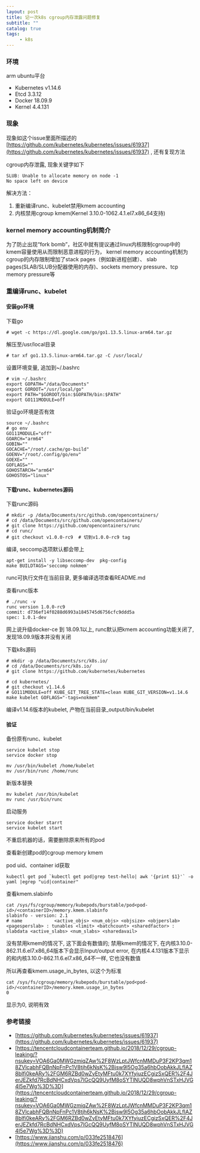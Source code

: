 ```yaml
---
layout: post
title: 记一次k8s cgroup内存泄露问题修复
subtitle: ""
catalog: true
tags:
     - k8s
---
```


### 环境

arm ubuntu平台
- Kubernetes v1.14.6
- Etcd 3.3.12
- Docker 18.09.9
- Kernel 4.4.131

### 现象

现象如这个issue里面所描述的[https://github.com/kubernetes/kubernetes/issues/61937](https://github.com/kubernetes/kubernetes/issues/61937)
, 还有复现方法

cgroup内存泄露, 现象关键字如下
```
SLUB: Unable to allocate memory on node -1
No space left on device
```

解决方法：
1. 重新编译runc、kubelet禁用kmem accounting
2. 内核禁用cgroup kmem(Kernel 3.10.0-1062.4.1.el7.x86_64支持)

### kernel memory accounting机制简介
为了防止出现“fork bomb”，社区中就有提议通过linux内核限制cgroup中的kmem容量使用从而限制恶意进程的行为，
kernel memory accounting机制为cgroup的内存限制增加了stack pages（例如新进程创建）、
slab pages(SLAB/SLUB分配器使用的内存)、sockets memory pressure、tcp memory pressure等


### 重编译runc、kubelet

#### 安装go环境
下载go
```
# wget -c https://dl.google.com/go/go1.13.5.linux-arm64.tar.gz
```

解压至/usr/local目录
```
# tar xf go1.13.5.linux-arm64.tar.gz -C /usr/local/
```

设置环境变量, 追加到~/.bashrc
```
# vim ~/.bashrc 
export GOPATH="/data/Documents"
export GOROOT="/usr/local/go"
export PATH="$GOROOT/bin:$GOPATH/bin:$PATH"
export GO111MODULE=off
```

验证go环境是否有效
```
source ~/.bashrc 
# go env
GO111MODULE="off"
GOARCH="arm64"
GOBIN=""
GOCACHE="/root/.cache/go-build"
GOENV="/root/.config/go/env"
GOEXE=""
GOFLAGS=""
GOHOSTARCH="arm64"
GOHOSTOS="linux"
```

#### 下载runc、kubernetes源码

下载runc源码
```
# mkdir -p /data/Documents/src/github.com/opencontainers/
# cd /data/Documents/src/github.com/opencontainers/
# git clone https://github.com/opencontainers/runc
# cd runc/
# git checkout v1.0.0-rc9  # 切到v1.0.0-rc9 tag
```

编译, seccomp选项默认都会带上
```
apt-get install -y libseccomp-dev  pkg-config
make BUILDTAGS='seccomp nokmem'
```
runc可执行文件在当前目录, 更多编译选项查看README.md

查看runc版本
```
# ./runc -v
runc version 1.0.0-rc9
commit: d736ef14f0288d6993a1845745d6756cfc9ddd5a
spec: 1.0.1-dev
```
网上说升级docker-ce 到 18.09.1以上, runc默认把kmem accounting功能关闭了, 发现18.09.9版本并没有关闭

下载k8s源码
```
# mkdir -p /data/Documents/src/k8s.io/
# cd /data/Documents/src/k8s.io/
# git clone https://github.com/kubernetes/kubernetes
```

```
# cd kubernetes/
# git checkout v1.14.6
# GO111MODULE=off KUBE_GIT_TREE_STATE=clean KUBE_GIT_VERSION=v1.14.6 make kubelet GOFLAGS="-tags=nokmem"
```
编译v1.14.6版本的kubelet, 产物在当前目录_output/bin/kubelet

#### 验证

备份原有runc、kubelet
```
service kubelet stop
service docker stop

mv /usr/bin/kubelet /home/kubelet
mv /usr/bin/runc /home/runc
```

新版本替换
```
mv kubelet /usr/bin/kubelet
mv runc /usr/bin/runc
```

启动服务
```
service docker starrt
service kubelet start
```
不重启机器的话，需要删除原来所有的pod

查看新创建pod的cgroup memory kmem

pod uid、container id获取
```
kubectl get pod `kubectl get pod|grep test-hello| awk '{print $1}'` -o yaml |egrep "uid|container"
```

查看kmem.slabinfo
```
cat /sys/fs/cgroup/memory/kubepods/burstable/pod<pod-id>/<containerID>/memory.kmem.slabinfo
slabinfo - version: 2.1
# name            <active_objs> <num_objs> <objsize> <objperslab> <pagesperslab> : tunables <limit> <batchcount> <sharedfactor> : slabdata <active_slabs> <num_slabs> <sharedavail>
```
没有禁用kmem的情况下, 这下面会有数值的; 禁用kmem的情况下, 在内核3.10.0-862.11.6.el7.x86_64版本下会显示Input/output error,
在内核4.4.131版本下显示的和内核3.10.0-862.11.6.el7.x86_64不一样, 它也没有数值

所以再查看kmem.usage_in_bytes, 以这个为标准
```
cat /sys/fs/cgroup/memory/kubepods/burstable/pod<pod-id>/<containerID>/memory.kmem.usage_in_bytes
0
```
显示为0, 说明有效

### 参考链接

- [https://github.com/kubernetes/kubernetes/issues/61937](https://github.com/kubernetes/kubernetes/issues/61937)
- [https://tencentcloudcontainerteam.github.io/2018/12/29/cgroup-leaking/?nsukey=VOA6Ga0MWGzmiqZAw%2F8WzLptJWfcnMMDuP3F2KP3qm18ZVlcabhFQBnNpFnPc1V8tjh6kNsK%2Bjsw9l5Og35a6hbOobAkkJLfIAZ8blfi0keARy%2FGM6RZBd0wZvEtyMFtu0k7XYfyiuzECgizSxQER%2F4JerJEZkfd7RcBdNHCxdVps7IGcQQ9UyfM8oSYTlNUQD8wphVnSTxHJVG4I5e7Wg%3D%3D](https://tencentcloudcontainerteam.github.io/2018/12/29/cgroup-leaking/?nsukey=VOA6Ga0MWGzmiqZAw%2F8WzLptJWfcnMMDuP3F2KP3qm18ZVlcabhFQBnNpFnPc1V8tjh6kNsK%2Bjsw9l5Og35a6hbOobAkkJLfIAZ8blfi0keARy%2FGM6RZBd0wZvEtyMFtu0k7XYfyiuzECgizSxQER%2F4JerJEZkfd7RcBdNHCxdVps7IGcQQ9UyfM8oSYTlNUQD8wphVnSTxHJVG4I5e7Wg%3D%3D)
- [https://www.jianshu.com/p/033fe2518476](https://www.jianshu.com/p/033fe2518476)